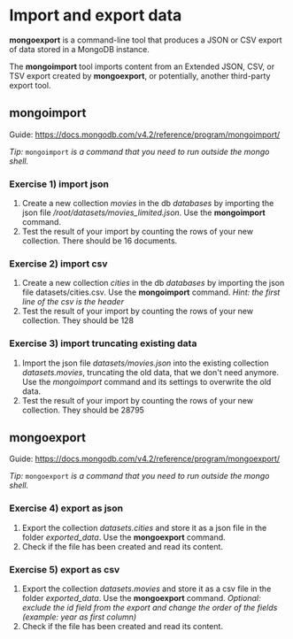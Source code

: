 # Import and export data

**mongoexport** is a command-line tool that produces a JSON or CSV export of data stored in a MongoDB instance.

The **mongoimport** tool imports content from an Extended JSON, CSV, or TSV export created by **mongoexport**, or potentially, another third-party export tool.

## mongoimport

Guide: https://docs.mongodb.com/v4.2/reference/program/mongoimport/

*Tip:* `mongoimport` *is a command that you need to run outside the mongo shell.*

### Exercise 1) import json
1. Create a new collection *movies* in the db *databases* by importing the json file */root/datasets/movies_limited.json*. Use the **mongoimport** command.
2. Test the result of your import by counting the rows of your new collection. There should be 16 documents.


### Exercise 2) import csv
1. Create a new collection *cities* in the db *databases* by importing the json file datasets/cities.csv. Use the **mongoimport** command.
*Hint: the first line of the csv is the header*
2. Test the result of your import by counting the rows of your new collection. They should be 128

### Exercise 3) import truncating existing data
1. Import the json file *datasets/movies.json* into the existing collection *datasets.movies*, truncating the old data, that we don't need anymore. Use the *mongoimport* command and its settings to overwrite the old data.
2. Test the result of your import by counting the rows of your new collection. They should be 28795

## mongoexport

Guide: https://docs.mongodb.com/v4.2/reference/program/mongoexport/

*Tip:* `mongoexport` *is a command that you need to run outside the mongo shell.*

### Exercise 4) export as json
1. Export the collection *datasets.cities* and store it as a json file in the folder *exported_data*. Use the **mongoexport** command.
2. Check if the file has been created and read its content.

### Exercise 5) export as csv
1. Export the collection *datasets.movies* and store it as a csv file in the folder *exported_data*. Use the **mongoexport** command.
*Optional: exclude the id field from the export and change the order of the fields (example: year as first column)*
2. Check if the file has been created and read its content.
